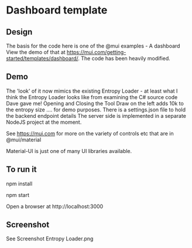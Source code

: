 # Dashboard template

## Design

The basis for the code here is one of the @mui examples - A dashboard
View the demo of that at https://mui.com/getting-started/templates/dashboard/.
The code has been heavily modified.

## Demo
The 'look' of it now mimics the existing Entropy Loader - at least what I think the Entropy Loader looks like from examining the C# source code Dave gave me!
Opening and Closing the Tool Draw on the left adds 10k to the entropy size .... for demo purposes.
There is a settings.json file to hold the backend endpoint details
The server side is implemented in a separate NodeJS project at the moment.

See https://mui.com for more on the variety of controls etc that are in @mui/material

Material-UI is just one of many UI libraries available.

## To run it
npm install

npm start

Open a browser at http://localhost:3000

## Screenshot
See Screenshot Entropy Loader.png